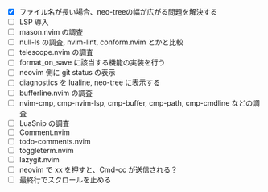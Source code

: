 - [x] ファイル名が長い場合、neo-treeの幅が広がる問題を解決する
- [ ] LSP 導入
- [ ] mason.nvim の調査
- [ ] null-ls の調査, nvim-lint, conform.nvim とかと比較
- [ ] telescope.nvim の調査
- [ ] format_on_save に該当する機能の実装を行う
- [ ] neovim 側に git status の表示
- [ ] diagnostics を lualine, neo-tree に表示する
- [ ] bufferline.nvim の調査
- [ ] nvim-cmp, cmp-nvim-lsp, cmp-buffer, cmp-path, cmp-cmdline などの調査
- [ ] LuaSnip の調査
- [ ] Comment.nvim
- [ ] todo-comments.nvim
- [ ] toggleterm.nvim
- [ ] lazygit.nvim
- [ ] neovim で xx を押すと、Cmd-cc が送信される？
- [ ] 最終行でスクロールを止める
